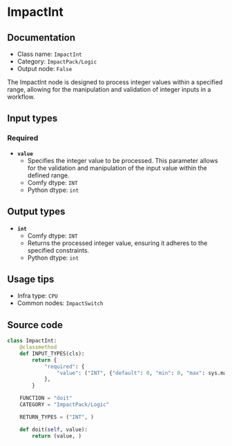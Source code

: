 # ImpactInt
## Documentation
- Class name: `ImpactInt`
- Category: `ImpactPack/Logic`
- Output node: `False`

The ImpactInt node is designed to process integer values within a specified range, allowing for the manipulation and validation of integer inputs in a workflow.
## Input types
### Required
- **`value`**
    - Specifies the integer value to be processed. This parameter allows for the validation and manipulation of the input value within the defined range.
    - Comfy dtype: `INT`
    - Python dtype: `int`
## Output types
- **`int`**
    - Comfy dtype: `INT`
    - Returns the processed integer value, ensuring it adheres to the specified constraints.
    - Python dtype: `int`
## Usage tips
- Infra type: `CPU`
- Common nodes: `ImpactSwitch`


## Source code
```python
class ImpactInt:
    @classmethod
    def INPUT_TYPES(cls):
        return {
            "required": {
                "value": ("INT", {"default": 0, "min": 0, "max": sys.maxsize, "step": 1}),
            },
        }

    FUNCTION = "doit"
    CATEGORY = "ImpactPack/Logic"

    RETURN_TYPES = ("INT", )

    def doit(self, value):
        return (value, )

```
